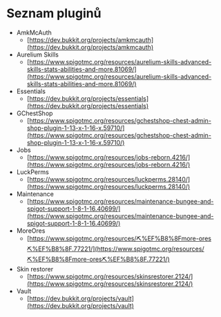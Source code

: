 # Seznam pluginů

* AmkMcAuth
  * [https://dev.bukkit.org/projects/amkmcauth](https://dev.bukkit.org/projects/amkmcauth)
* Aurelium Skills
  * [https://www.spigotmc.org/resources/aurelium-skills-advanced-skills-stats-abilities-and-more.81069/](https://www.spigotmc.org/resources/aurelium-skills-advanced-skills-stats-abilities-and-more.81069/)
* Essentials
  * [https://dev.bukkit.org/projects/essentials](https://dev.bukkit.org/projects/essentials)
* GChestShop
  * [https://www.spigotmc.org/resources/gchestshop-chest-admin-shop-plugin-1-13-x-1-16-x.59710/](https://www.spigotmc.org/resources/gchestshop-chest-admin-shop-plugin-1-13-x-1-16-x.59710/)
* Jobs
  * [https://www.spigotmc.org/resources/jobs-reborn.4216/](https://www.spigotmc.org/resources/jobs-reborn.4216/)
* LuckPerms
  * [https://www.spigotmc.org/resources/luckperms.28140/](https://www.spigotmc.org/resources/luckperms.28140/)
* Maintenance
  * [https://www.spigotmc.org/resources/maintenance-bungee-and-spigot-support-1-8-1-16.40699/](https://www.spigotmc.org/resources/maintenance-bungee-and-spigot-support-1-8-1-16.40699/)
* MoreOres
  * [https://www.spigotmc.org/resources/⛏%EF%B8%8Fmore-ores⛏%EF%B8%8F.77221/](https://www.spigotmc.org/resources/⛏%EF%B8%8Fmore-ores⛏%EF%B8%8F.77221/)
* Skin restorer
  * [https://www.spigotmc.org/resources/skinsrestorer.2124/](https://www.spigotmc.org/resources/skinsrestorer.2124/)
* Vault
  * [https://dev.bukkit.org/projects/vault](https://dev.bukkit.org/projects/vault)

